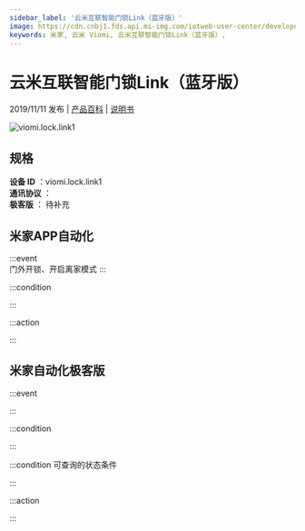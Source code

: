 ```yaml
---
sidebar_label: '云米互联智能门锁Link（蓝牙版）'
image: https://cdn.cnbj1.fds.api.mi-img.com/iotweb-user-center/developer_1679047614196qC9Ll507.png?GalaxyAccessKeyId=AKVGLQWBOVIRQ3XLEW&Expires=9223372036854775807&Signature=BPuA/1qiL7MISUYj/50HLnH2ZVI=
keywords: 米家, 云米 Viomi, 云米互联智能门锁Link（蓝牙版）, 
---
```

# 云米互联智能门锁Link（蓝牙版）

2019/11/11 发布 | [产品百科](https://home.mi.com/webapp/content/baike/product/index.html?model=viomi.lock.link1/) | [说明书](https://home.mi.com/views/introduction.html?model=viomi.lock.link1&region=cn)

![viomi.lock.link1](https://cdn.cnbj1.fds.api.mi-img.com/iotweb-user-center/developer_1679047614196qC9Ll507.png?GalaxyAccessKeyId=AKVGLQWBOVIRQ3XLEW&Expires=9223372036854775807&Signature=BPuA/1qiL7MISUYj/50HLnH2ZVI=)

## 规格  
> 
**设备 ID** ：viomi.lock.link1  
**通讯协议** ：  
**极客版**  ： 待补充 


## 米家APP自动化  

:::event  
门外开锁、开启离家模式
:::

:::condition  

:::

:::action   

:::

## 米家自动化极客版  

:::event  

:::

:::condition  

:::

:::condition 可查询的状态条件  

:::

:::action  

:::

        
